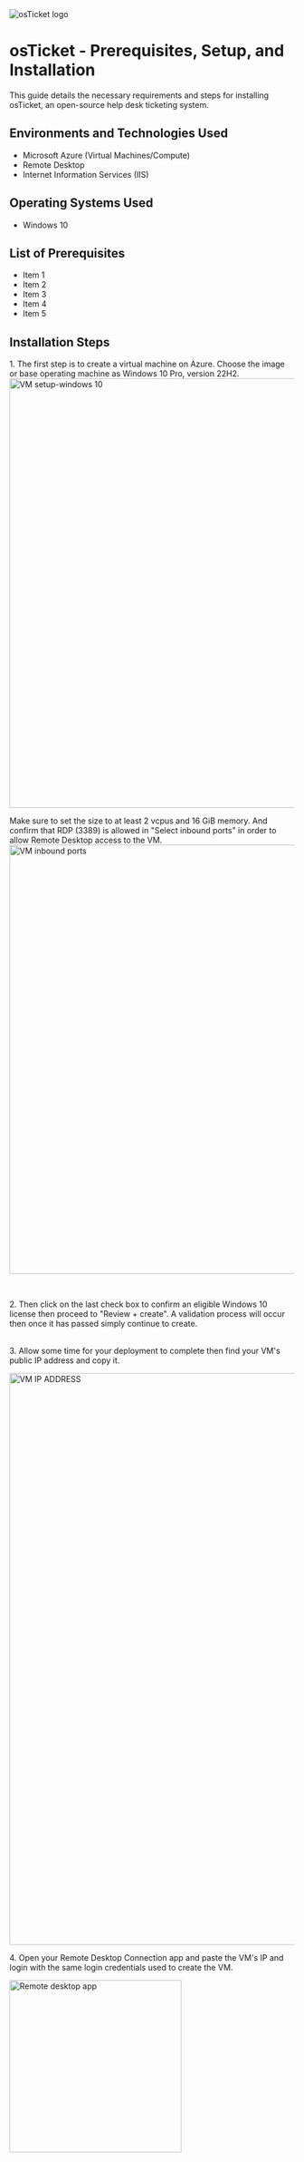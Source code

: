 
<img src="https://i.imgur.com/Clzj7Xs.png" alt="osTicket logo"/>
</p>

<h1>osTicket - Prerequisites, Setup, and Installation</h1>
This guide details the necessary requirements and steps for installing osTicket, an open-source help desk ticketing system.<br />


<h2>Environments and Technologies Used</h2>

- Microsoft Azure (Virtual Machines/Compute)
- Remote Desktop
- Internet Information Services (IIS)

<h2>Operating Systems Used </h2>

- Windows 10</b> 

<h2>List of Prerequisites</h2>

- Item 1
- Item 2
- Item 3
- Item 4
- Item 5

<h2>Installation Steps</h2>

<p>
</p>
<p>
1. The first step is to create a virtual machine on Azure. 
Choose the image or base operating machine as Windows 10 Pro, version 22H2.
<img width="758" alt="VM setup-windows 10" src="https://github.com/kirkgacias/osticket-prereqs/assets/158519921/a22b387c-d396-4fe5-8db9-7c2677941a30">

<p>
</p>
<p>
Make sure to set the size to at least 2 vcpus and 16 GiB memory. 
And confirm that RDP (3389) is allowed in "Select inbound ports" in order to allow Remote Desktop access to the VM. 
<img width="757" alt="VM inbound ports" src="https://github.com/kirkgacias/osticket-prereqs/assets/158519921/3eb204b9-a099-4656-a4ec-9d8badb1f56b">



</p>
<br />

<p>
</p>
<p>
2. Then click on the last check box to confirm an eligible Windows 10 license then proceed to "Review + create". A validation process will occur then once it has passed simply continue to create.

</p>
<br />
3. Allow some time for your deployment to complete then find your VM's public IP address and copy it.
<p>
<img width="1009" alt="VM IP ADDRESS" src="https://github.com/kirkgacias/osticket-prereqs/assets/158519921/f7720ced-3abc-49ad-8292-c7969da636f1">

</p>
<p>
4. Open your Remote Desktop Connection app and paste the VM's IP and login with the same login credentials used to create the VM.
<p>
<img width="304" alt="Remote desktop app" src="https://github.com/kirkgacias/osticket-prereqs/assets/158519921/8fee52fb-f841-4dd9-a3ff-07a5e8ea44c4">

</p>
<br />
